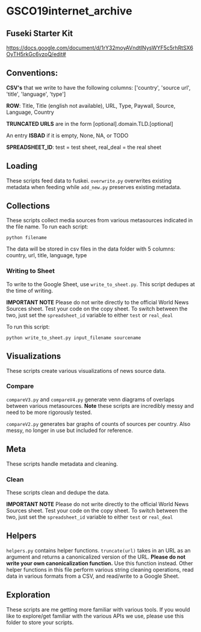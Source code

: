 # GSCO19internet_archive

## Fuseki Starter Kit

https://docs.google.com/document/d/1rY32moyAVndtINysWYF5c5rhRtSX6OyTH5rkGc6vzoQ/edit#

## Conventions:

**CSV's** that we write to have the following columns: ['country', 'source url', 'title', 'language', 'type']

**ROW**: Title, Title (english not available), URL, Type, Paywall, Source, Language, Country

**TRUNCATED URLS** are in the form [optional].domain.TLD.[optional]

An entry **ISBAD** if it is empty, None, NA, or TODO

**SPREADSHEET_ID**: test = test sheet, real_deal = the real sheet

## Loading

These scripts feed data to fuskei. `overwrite.py` overwrites existing metadata when feeding while `add_new.py` preserves existing metadata.

## Collections

These scripts collect media sources from various metasources indicated in the
file name. To run each script:

``` python filename ```

The data will be stored in csv files in the data folder with 5 columns:
country, url, title, language, type

### Writing to Sheet

To write to the Google Sheet, use `write_to_sheet.py`. This script dedupes at the time of writing.

**IMPORTANT NOTE** Please do not write directly to the official World News Sources sheet. Test your code on the copy sheet. To switch between the two, just set the `spreadsheet_id` variable to either `test` or `real_deal`

To run this script:

```python write_to_sheet.py input_filename sourcename```

## Visualizations

These scripts create various visualizations of news source data.

### Compare

`compareV3.py` and `compareV4.py` generate venn diagrams of overlaps between various metasources. **Note** these scripts are incredibly messy and need to be more rigorously tested. 

`compareV2.py` generates bar graphs of counts of sources per country. Also messy, no longer in use but included for reference.

## Meta

These scripts handle metadata and cleaning.

### Clean

These scripts clean and dedupe the data. 

**IMPORTANT NOTE** Please do not write directly to the official World News Sources sheet. Test your code on the copy sheet. To switch between the two, just set the `spreadsheet_id` variable to either `test` or `real_deal`

## Helpers

`helpers.py` contains helper functions. `truncate(url)` takes in an URL as an argument and returns a canonicalized version of the URL. **Please do not write your own canonicalization function.** Use this function instead. Other helper functions in this file perform various string cleaning operations, read data in various formats from a CSV, and read/write to a Google Sheet.

## Exploration

These scripts are me getting more familiar with various tools. If you would like to explore/get familiar with the various APIs we use, please use this folder to store your scripts.
